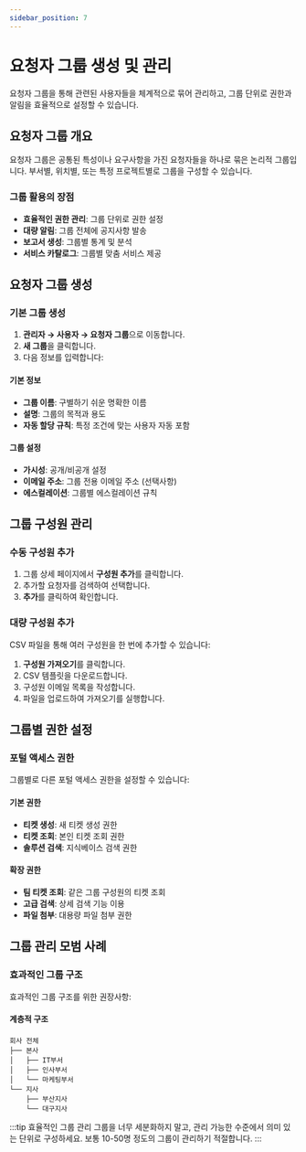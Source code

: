 ```yaml
---
sidebar_position: 7
---
```


# 요청자 그룹 생성 및 관리

요청자 그룹을 통해 관련된 사용자들을 체계적으로 묶어 관리하고, 그룹 단위로 권한과 알림을 효율적으로 설정할 수 있습니다.

## 요청자 그룹 개요

요청자 그룹은 공통된 특성이나 요구사항을 가진 요청자들을 하나로 묶은 논리적 그룹입니다. 부서별, 위치별, 또는 특정 프로젝트별로 그룹을 구성할 수 있습니다.

### 그룹 활용의 장점
- **효율적인 권한 관리**: 그룹 단위로 권한 설정
- **대량 알림**: 그룹 전체에 공지사항 발송
- **보고서 생성**: 그룹별 통계 및 분석
- **서비스 카탈로그**: 그룹별 맞춤 서비스 제공

## 요청자 그룹 생성

### 기본 그룹 생성

1. **관리자 → 사용자 → 요청자 그룹**으로 이동합니다.
2. **새 그룹**을 클릭합니다.
3. 다음 정보를 입력합니다:

#### 기본 정보
- **그룹 이름**: 구별하기 쉬운 명확한 이름
- **설명**: 그룹의 목적과 용도
- **자동 할당 규칙**: 특정 조건에 맞는 사용자 자동 포함

#### 그룹 설정
- **가시성**: 공개/비공개 설정
- **이메일 주소**: 그룹 전용 이메일 주소 (선택사항)
- **에스컬레이션**: 그룹별 에스컬레이션 규칙

## 그룹 구성원 관리

### 수동 구성원 추가

1. 그룹 상세 페이지에서 **구성원 추가**를 클릭합니다.
2. 추가할 요청자를 검색하여 선택합니다.
3. **추가**를 클릭하여 확인합니다.

### 대량 구성원 추가

CSV 파일을 통해 여러 구성원을 한 번에 추가할 수 있습니다:

1. **구성원 가져오기**를 클릭합니다.
2. CSV 템플릿을 다운로드합니다.
3. 구성원 이메일 목록을 작성합니다.
4. 파일을 업로드하여 가져오기를 실행합니다.

## 그룹별 권한 설정

### 포털 액세스 권한

그룹별로 다른 포털 액세스 권한을 설정할 수 있습니다:

#### 기본 권한
- **티켓 생성**: 새 티켓 생성 권한
- **티켓 조회**: 본인 티켓 조회 권한
- **솔루션 검색**: 지식베이스 검색 권한

#### 확장 권한
- **팀 티켓 조회**: 같은 그룹 구성원의 티켓 조회
- **고급 검색**: 상세 검색 기능 이용
- **파일 첨부**: 대용량 파일 첨부 권한

## 그룹 관리 모범 사례

### 효과적인 그룹 구조

효과적인 그룹 구조를 위한 권장사항:

#### 계층적 구조
```
회사 전체
├── 본사
│   ├── IT부서
│   ├── 인사부서  
│   └── 마케팅부서
└── 지사
    ├── 부산지사
    └── 대구지사
```

:::tip 효율적인 그룹 관리
그룹을 너무 세분화하지 말고, 관리 가능한 수준에서 의미 있는 단위로 구성하세요. 보통 10-50명 정도의 그룹이 관리하기 적절합니다.
:::